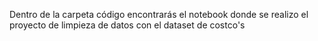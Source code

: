 
Dentro de la carpeta código encontrarás el notebook donde se realizo el proyecto de limpieza de datos con el dataset de costco's
